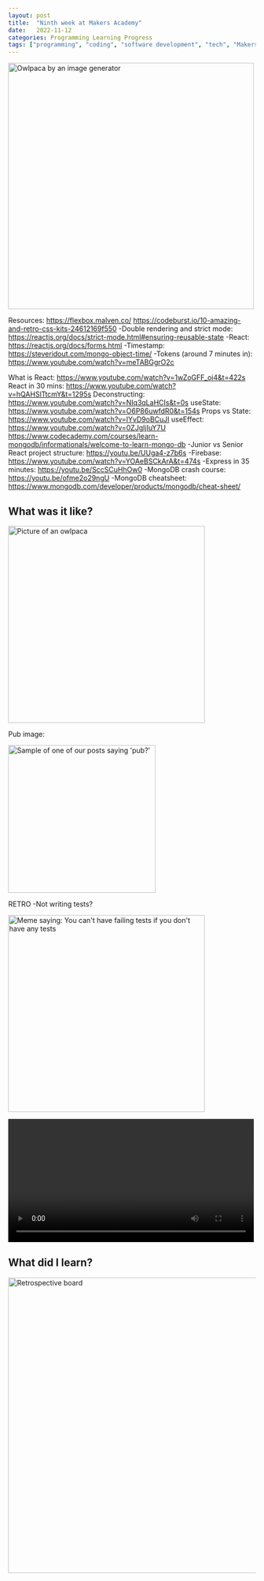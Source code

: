 ```yaml
---
layout: post
title:  "Ninth week at Makers Academy"
date:   2022-11-12
categories: Programming Learning Progress
tags: ["programming", "coding", "software development", "tech", "Makers Academy"]
---
```


<p><img src="/assets/images/64e21dec-70d0-489b-be5a-4d9b8ed3c5a8.jpeg" alt="Owlpaca by an image generator" width="500"></p>

Resources:
https://flexbox.malven.co/
https://codeburst.io/10-amazing-and-retro-css-kits-24612169f550
-Double rendering and strict mode: https://reactjs.org/docs/strict-mode.html#ensuring-reusable-state
-React:  https://reactjs.org/docs/forms.html
-Timestamp: https://steveridout.com/mongo-object-time/
-Tokens (around 7 minutes in): https://www.youtube.com/watch?v=meTABGgrO2c

What is React: https://www.youtube.com/watch?v=1wZoGFF_oi4&t=422s
React in 30 mins: https://www.youtube.com/watch?v=hQAHSlTtcmY&t=1295s
Deconstructing: https://www.youtube.com/watch?v=NIq3qLaHCIs&t=0s
useState: https://www.youtube.com/watch?v=O6P86uwfdR0&t=154s
Props vs State: https://www.youtube.com/watch?v=IYvD9oBCuJI
useEffect: https://www.youtube.com/watch?v=0ZJgIjIuY7U
https://www.codecademy.com/courses/learn-mongodb/informationals/welcome-to-learn-mongo-db
-Junior vs Senior React project structure: https://youtu.be/UUga4-z7b6s
-Firebase: https://www.youtube.com/watch?v=YOAeBSCkArA&t=474s
-Express in 35 minutes: https://youtu.be/SccSCuHhOw0
-MongoDB crash course: https://youtu.be/ofme2o29ngU
-MongoDB cheatsheet: https://www.mongodb.com/developer/products/mongodb/cheat-sheet/

## What was it like?

<p><img src="/assets/images/Owlpaca.jpeg" alt="Picture of an owlpaca" width="400"></p>


Pub image:
<p><img src="/assets/images/image.png" alt="Sample of one of our posts saying 'pub?'" width="300"></p>

RETRO
-Not writing tests?

<p><img src="/assets/images/1_h0cg0aiV0xVCB5giRJdesg.png" alt="Meme saying: You can't have failing tests if you don't have any tests" width="400"></p>

<video controls width="500">
    <source src="/assets/images/grumblebook_demo.mp4"
            type="video/mp4">
</video>

## What did I learn?


<p><img src="/assets/images/retroweeknine.png" alt="Retrospective board" width="600"></p>
